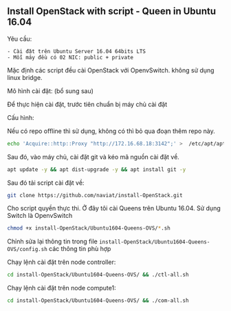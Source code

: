 ## Install OpenStack with script - Queen in Ubuntu 16.04

Yêu cầu:

	- Cài đặt trên Ubuntu Server 16.04 64bits LTS
	- Mỗi máy đều có 02 NIC: public + private

Mặc định các script đều cài OpenStack với OpenvSwitch. không sử dụng linux bridge.

Mô hình cài đặt: (bổ sung sau)

Để thực hiện cài đặt, trước tiên chuẩn bị máy chủ cài đặt

Cấu hình:

Nếu có repo offline thì sử dụng, không có thì bỏ qua đoạn thêm repo này.

```sh
echo 'Acquire::http::Proxy "http://172.16.68.18:3142";' >  /etc/apt/apt.conf
```

Sau đó, vào máy chủ, cài đặt git và kéo mã nguồn cài đặt về.

```sh
apt update -y && apt dist-upgrade -y && apt install git -y
```

Sau đó tải script cài đặt về:

```sh
git clone https://github.com/naviat/install-OpenStack.git
```

Cho script quyền thực thi. Ở đây tôi cài Queens trên Ubuntu 16.04. Sử dụng Switch là OpenvSwitch

```sh
chmod +x install-OpenStack/Ubuntu1604-Queens-OVS/*.sh
```

Chỉnh sửa lại thông tin trong file `install-OpenStack/Ubuntu1604-Queens-OVS/config.sh` các thông tin phù hợp

Chạy lệnh cài đặt trên node controller:

```sh
cd install-OpenStack/Ubuntu1604-Queens-OVS/ && ./ctl-all.sh
```

Chạy lệnh cài đặt trên node compute1:

```sh
cd install-OpenStack/Ubuntu1604-Queens-OVS/ && ./com-all.sh
```